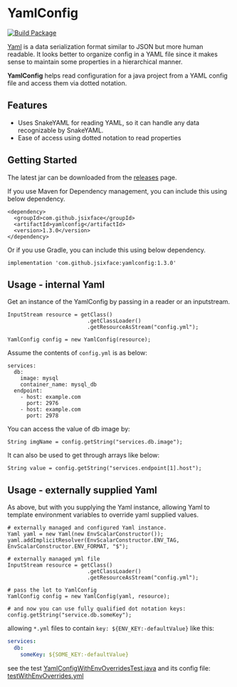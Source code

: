 # YamlConfig
[![Build Package](https://github.com/jsixface/YamlConfig/actions/workflows/build-package.yml/badge.svg)](https://github.com/jsixface/YamlConfig/actions/workflows/build-package.yml)

[Yaml](https://en.wikipedia.org/wiki/YAML) is a data serialization format similar to JSON but more human readable. 
It looks better to organize config in a YAML file since it makes sense to maintain some properties in a hierarchical manner.

**YamlConfig** helps read configuration for a java project from a YAML config file and access them via dotted notation.

## Features
  - Uses SnakeYAML for reading YAML, so it can handle any data recognizable by SnakeYAML.
  - Ease of access using dotted notation to read properties

## Getting Started
The latest jar can be downloaded from the [releases](https://github.com/jsixface/YamlConfig/releases) page.

If you use Maven for Dependency management, you can include this using below dependency.

```
<dependency>
  <groupId>com.github.jsixface</groupId>
  <artifactId>yamlconfig</artifactId>
  <version>1.3.0</version>
</dependency>
```
Or if you use Gradle, you can include this using below dependency.

``` 
implementation 'com.github.jsixface:yamlconfig:1.3.0'
```

## Usage - internal Yaml
Get an instance of the YamlConfig by passing in a reader or an inputstream.

```
InputStream resource = getClass()
                         .getClassLoader()
                         .getResourceAsStream("config.yml");

YamlConfig config = new YamlConfig(resource);
```

Assume the contents of `config.yml` is as below:

```
services:
  db:
    image: mysql
    container_name: mysql_db
  endpoint:
    - host: example.com
      port: 2976
    - host: example.com
      port: 2978
```

You can access the value of db image by:

```
String imgName = config.getString("services.db.image");
```
It can also be used to get through arrays like below:

```
String value = config.getString("services.endpoint[1].host");
```

## Usage - externally supplied Yaml
As above, but with you supplying the Yaml instance, allowing Yaml to template environment variables to override yaml supplied values.

```
# externally managed and configured Yaml instance.
Yaml yaml = new Yaml(new EnvScalarConstructor());
yaml.addImplicitResolver(EnvScalarConstructor.ENV_TAG, EnvScalarConstructor.ENV_FORMAT, "$");

# externally managed yml file
InputStream resource = getClass()
                         .getClassLoader()
                         .getResourceAsStream("config.yml");
                         
# pass the lot to YamlConfig
YamlConfig config = new YamlConfig(yaml, resource);

# and now you can use fully qualified dot notation keys:
config.getString("service.db.someKey");
```
allowing `*.yml` files to contain `key: ${ENV_KEY:-defaultValue}` like this:
```yaml
services:
  db:
    someKey: ${SOME_KEY:-defaultValue}
```
see the test [YamlConfigWithEnvOverridesTest.java](src/test/java/com/github/jsixface/YamlConfigWithEnvOverridesTest.java)
and its config file: [testWithEnvOverrides.yml](src/test/resources/testWithEnvOverrides.yml)